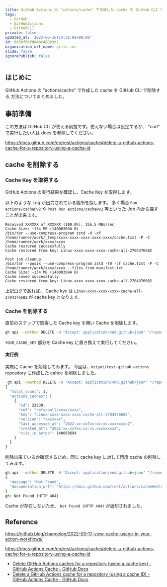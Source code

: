 ```yaml
---
title: GitHub Actions の "actions/cache" で作成した cache を GitHub CLI で削除する
tags:
  - GitHub
  - GitHubActions
  - GithubCLI
private: false
updated_at: '2023-06-16T14:36:08+09:00'
id: 096bf6bfda4bc46083d1
organization_url_name: qiita-inc
slide: false
ignorePublish: false
---
```


## はじめに

GitHub Actions の "actions/cache" で作成した cache を GitHub CLI で削除する 方法についてまとめました。

## 事前準備

この方法は GitHub CLI が使える前提です。使えない場合は設定するか、 "curl" で実行したい人は docs を参照してください。

https://docs.github.com/en/rest/actions/cache#delete-a-github-actions-cache-for-a-repository-using-a-cache-id

## cache を削除する

### Cache Key を取得する

GitHub Actions の実行結果を確認し、Cache Key を取得します。

以下のような Log が出力されている箇所を探します。
多く場合 `Run actions/cache@v2` や `Post Run actions/cache@v2` 等といった Job 内から探すことが出来ます。

```sh:Run actions/cache@v2
Received XXXXXX of XXXXXX (100.0%), 156.5 MBs/sec
Cache Size: ~134 MB (140003694 B)
/bin/tar --use-compress-program zstd -d -xf /home/runner/work/_temp/xxxx-xxxx-xxxx-xxxx-xxxx/cache.tzst -P -C /home/runner/work/xxxx/xxxx
Cache restored successfully
Cache restored from key: Linux-xxxx-xxxx-xxxx-cache-all-2704376682
```

```sh:Post Run actions/cache@v2
Post job cleanup.
/bin/tar --posix --use-compress-program zstd -T0 -cf cache.tzst -P -C /home/runner/work/xxxx/xxxx --files-from manifest.txt
Cache Size: ~134 MB (140003694 B)
Cache saved successfully
Cache restored from key: Linux-xxxx-xxxx-xxxx-cache-all-2704376682
```

上記ログであれば、 Cache kye は `Linux-xxxx-xxxx-xxxx-cache-all-2704376682` が cache key となります。

### Cache を削除する

直前のステップで取得した Cache key を用い Cache を削除します。

```sh
gh api --method DELETE -H "Accept: application/vnd.github+json" "/repos/USER_OR_ORG/REPONAME/actions/caches?key=YOUR_CACHE_KEY"
```

`YOUR_CACHE_KEY` 部分を Cache key に置き換えて実行してください。

#### 実行例

実際に Cache を削除してみます。
今回は、`mziyut/test-github-actions` repository に作成した cahce を削除しました。

```sh
 gh api --method DELETE -H "Accept: application/vnd.github+json" "/repos/mziyut/test-github-actions/actions/caches?key=Linux-xxxx-xxxx-xxxx-cache-all-2704376682"
{
  "total_count": 1,
  "actions_caches": [
    {
      "id": 22830,
      "ref": "refs/pull/xxxx/xxxx",
      "key": "Linux-xxxx-xxxx-xxxx-cache-all-2704376682",
      "version": "xxxxxxx",
      "last_accessed_at": "2022-xx-xxTxx:xx:xx.xxxxxxxxZ",
      "created_at": "2022-xx-xxTxx:xx:xx.xxxxxxxxZ",
      "size_in_bytes": 140003694
    }
  ]
}
```

削除出来ているか確認するため、同じ cache key に対して再度 cache の削除してみます。

```sh
gh api --method DELETE -H "Accept: application/vnd.github+json" "/repos/mziyut/test-github-actions/actions/caches?key=Linux-xxxx-xxxx-xxxx-cache-all-2704376682"
{
  "message": "Not Found",
  "documentation_url": "https://docs.github.com/rest/actions/cache#delete-github-actions-caches-for-a-repository-using-a-cache-key"
}
gh: Not Found (HTTP 404)
```

Cache が存在しないため、 `Not Found (HTTP 404)` が返却されました。

## Reference

https://github.blog/changelog/2022-03-17-view-cache-usage-in-your-action-workflows/

https://docs.github.com/en/rest/actions/cache#delete-a-github-actions-cache-for-a-repository-using-a-cache-id

- [Delete GitHub Actions caches for a repository (using a cache key) - GitHub Actions Cache - GitHub Docs](https://docs.github.com/en/rest/actions/cache#delete-github-actions-caches-for-a-repository-using-a-cache-key)
- [Delete a GitHub Actions cache for a repository (using a cache ID) - GitHub Actions Cache - GitHub Docs](https://docs.github.com/en/rest/actions/cache#delete-a-github-actions-cache-for-a-repository-using-a-cache-id)

